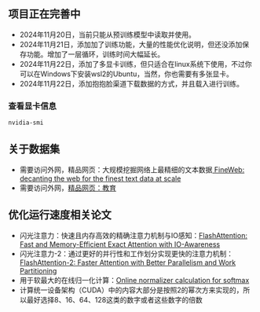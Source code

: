 ##  项目正在完善中
+ 2024年11月20日，当前只能从预训练模型中读取并使用。
+ 2024年11月21日，添加加了训练功能，大量的性能优化说明，但还没添加保存功能。增加了一层循环，训练时间大幅延长。
+ 2024年11月22日，添加了多显卡训练，但只适合在linux系统下使用，不过你可以在Windows下安装wsl2的Ubuntu，当然，你也需要有多张显卡。
+ 2024年11月22日，添加抱抱脸渠道下载数据的方式，并且载入进行训练。

### 查看显卡信息

``` bash    
nvidia-smi
```
## 关于数据集
+ 需要访问外网，精品网页：大规模挖掘网络上最精细的文本数据[ FineWeb: decanting the web for the finest text data at scale](https://huggingface.co/spaces/HuggingFaceFW/blogpost-fineweb-v1)
+ 需要访问外网，[精品网页：教育](https://huggingface.co/datasets/HuggingFaceFW/fineweb-edu)
## 优化运行速度相关论文
+ 闪光注意力：快速且内存高效的精确注意力机制与IO感知：[FlashAttention: Fast and Memory-Efficient Exact Attention with IO-Awareness](https://arxiv.org/abs/2205.14135)
+ 闪光注意力-2：通过更好的并行性和工作划分实现更快的注意力机制：[FlashAttention-2: Faster Attention with Better Parallelism and Work Partitioning](https://arxiv.org/abs/2307.08691)
+ 用于软最大的在线归一化计算：[Online normalizer calculation for softmax](https://arxiv.org/abs/1805.02867)
+ 计算统一设备架构（CUDA）中的内容大部分是按照2的幂次方来实现的，所以最好选择8、16、64、128这类的数字或者这些数字的倍数